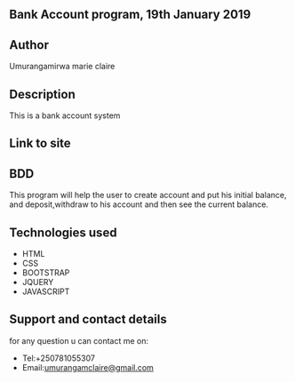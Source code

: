 ## Bank Account program, 19th January 2019

## Author
Umurangamirwa marie claire

## Description
This is a bank account system

## Link to site


## BDD
This program will help the user to create account and put his initial balance, and deposit,withdraw to his account and then see the current balance.
## Technologies used
* HTML
* CSS
* BOOTSTRAP
* JQUERY
* JAVASCRIPT
## Support and contact details
for any question u can contact me on:

* Tel:+250781055307
* Email:umurangamclaire@gmail.com
